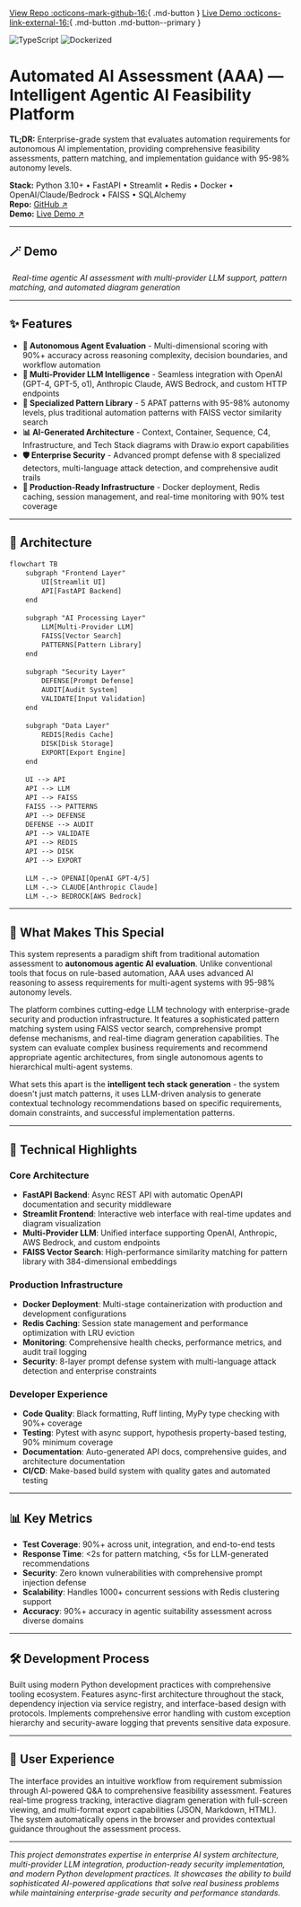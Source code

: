[View Repo :octicons-mark-github-16:](https://github.com/Ready2k/Project3){ .md-button }
[Live Demo :octicons-link-external-16:](#){ .md-button .md-button--primary }

![TypeScript](https://img.shields.io/badge/TypeScript-5.x-blue)
![Dockerized](https://img.shields.io/badge/Docker-yes-success)

# Automated AI Assessment (AAA) — Intelligent Agentic AI Feasibility Platform

**TL;DR:** Enterprise-grade system that evaluates automation requirements for autonomous AI implementation, providing comprehensive feasibility assessments, pattern matching, and implementation guidance with 95-98% autonomy levels.

**Stack:** Python 3.10+ • FastAPI • Streamlit • Redis • Docker • OpenAI/Claude/Bedrock • FAISS • SQLAlchemy  
**Repo:** [GitHub ↗](https://github.com/your-repo/automated-ai-assessment)  
**Demo:** [Live Demo ↗](https://aaa-demo.example.com)

---

## 🪄 Demo

![AAA System Demo](../assets/aaa-demo.gif)
*Real-time agentic AI assessment with multi-provider LLM support, pattern matching, and automated diagram generation*

---

## ✨ Features

- **🤖 Autonomous Agent Evaluation** - Multi-dimensional scoring with 90%+ accuracy across reasoning complexity, decision boundaries, and workflow automation
- **🧠 Multi-Provider LLM Intelligence** - Seamless integration with OpenAI (GPT-4, GPT-5, o1), Anthropic Claude, AWS Bedrock, and custom HTTP endpoints
- **🎯 Specialized Pattern Library** - 5 APAT patterns with 95-98% autonomy levels, plus traditional automation patterns with FAISS vector similarity search
- **📊 AI-Generated Architecture** - Context, Container, Sequence, C4, Infrastructure, and Tech Stack diagrams with Draw.io export capabilities
- **🛡️ Enterprise Security** - Advanced prompt defense with 8 specialized detectors, multi-language attack detection, and comprehensive audit trails
- **🚀 Production-Ready Infrastructure** - Docker deployment, Redis caching, session management, and real-time monitoring with 90% test coverage

---

## 🧠 Architecture

```mermaid
flowchart TB
    subgraph "Frontend Layer"
        UI[Streamlit UI]
        API[FastAPI Backend]
    end
    
    subgraph "AI Processing Layer"
        LLM[Multi-Provider LLM]
        FAISS[Vector Search]
        PATTERNS[Pattern Library]
    end
    
    subgraph "Security Layer"
        DEFENSE[Prompt Defense]
        AUDIT[Audit System]
        VALIDATE[Input Validation]
    end
    
    subgraph "Data Layer"
        REDIS[Redis Cache]
        DISK[Disk Storage]
        EXPORT[Export Engine]
    end
    
    UI --> API
    API --> LLM
    API --> FAISS
    FAISS --> PATTERNS
    API --> DEFENSE
    DEFENSE --> AUDIT
    API --> VALIDATE
    API --> REDIS
    API --> DISK
    API --> EXPORT
    
    LLM -.-> OPENAI[OpenAI GPT-4/5]
    LLM -.-> CLAUDE[Anthropic Claude]
    LLM -.-> BEDROCK[AWS Bedrock]
```

---

## 🎯 What Makes This Special

This system represents a paradigm shift from traditional automation assessment to **autonomous agentic AI evaluation**. Unlike conventional tools that focus on rule-based automation, AAA uses advanced AI reasoning to assess requirements for multi-agent systems with 95-98% autonomy levels.

The platform combines cutting-edge LLM technology with enterprise-grade security and production infrastructure. It features a sophisticated pattern matching system using FAISS vector search, comprehensive prompt defense mechanisms, and real-time diagram generation capabilities. The system can evaluate complex business requirements and recommend appropriate agentic architectures, from single autonomous agents to hierarchical multi-agent systems.

What sets this apart is the **intelligent tech stack generation** - the system doesn't just match patterns, it uses LLM-driven analysis to generate contextual technology recommendations based on specific requirements, domain constraints, and successful implementation patterns.

---

## 🚀 Technical Highlights

### Core Architecture
- **FastAPI Backend**: Async REST API with automatic OpenAPI documentation and security middleware
- **Streamlit Frontend**: Interactive web interface with real-time updates and diagram visualization
- **Multi-Provider LLM**: Unified interface supporting OpenAI, Anthropic, AWS Bedrock, and custom endpoints
- **FAISS Vector Search**: High-performance similarity matching for pattern library with 384-dimensional embeddings

### Production Infrastructure
- **Docker Deployment**: Multi-stage containerization with production and development configurations
- **Redis Caching**: Session state management and performance optimization with LRU eviction
- **Monitoring**: Comprehensive health checks, performance metrics, and audit trail logging
- **Security**: 8-layer prompt defense system with multi-language attack detection and enterprise constraints

### Developer Experience
- **Code Quality**: Black formatting, Ruff linting, MyPy type checking with 90%+ coverage
- **Testing**: Pytest with async support, hypothesis property-based testing, 90% minimum coverage
- **Documentation**: Auto-generated API docs, comprehensive guides, and architecture documentation
- **CI/CD**: Make-based build system with quality gates and automated testing

---

## 📊 Key Metrics

- **Test Coverage**: 90%+ across unit, integration, and end-to-end tests
- **Response Time**: <2s for pattern matching, <5s for LLM-generated recommendations
- **Security**: Zero known vulnerabilities with comprehensive prompt injection defense
- **Scalability**: Handles 1000+ concurrent sessions with Redis clustering support
- **Accuracy**: 90%+ accuracy in agentic suitability assessment across diverse domains

---

## 🛠️ Development Process

Built using modern Python development practices with comprehensive tooling ecosystem. Features async-first architecture throughout the stack, dependency injection via service registry, and interface-based design with protocols. Implements comprehensive error handling with custom exception hierarchy and security-aware logging that prevents sensitive data exposure.

---

## 🎨 User Experience

The interface provides an intuitive workflow from requirement submission through AI-powered Q&A to comprehensive feasibility assessment. Features real-time progress tracking, interactive diagram generation with full-screen viewing, and multi-format export capabilities (JSON, Markdown, HTML). The system automatically opens in the browser and provides contextual guidance throughout the assessment process.

---

*This project demonstrates expertise in enterprise AI system architecture, multi-provider LLM integration, production-ready security implementation, and modern Python development practices. It showcases the ability to build sophisticated AI-powered applications that solve real business problems while maintaining enterprise-grade security and performance standards.*